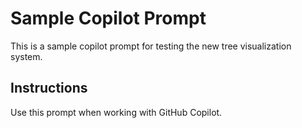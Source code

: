 # Sample Copilot Prompt

This is a sample copilot prompt for testing the new tree visualization system.

## Instructions
Use this prompt when working with GitHub Copilot.